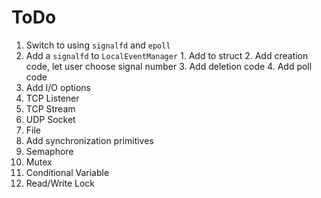 # ToDo
 1. Switch to using `signalfd` and `epoll`
   1. Add a `signalfd` to `LocalEventManager`
     1. Add to struct
     2. Add creation code, let user choose signal number
     3. Add deletion code
     4. Add poll code
 2. Add I/O options
   1. TCP Listener
   2. TCP Stream
   3. UDP Socket
   4. File
 3. Add synchronization primitives
   1. Semaphore
   2. Mutex
   3. Conditional Variable
   4. Read/Write Lock